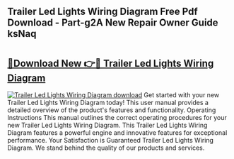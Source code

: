 ## Trailer Led Lights Wiring Diagram Free Pdf Download - Part-g2A New Repair Owner Guide ksNaq

# <h2><a href="http://dfp1qgj.blite.top/?on=Trailer+Led+Lights+Wiring+Diagram">🔗Download New 👉🔴 Trailer Led Lights Wiring Diagram</a></h2>

[![Trailer Led Lights Wiring Diagram download](https://i.imgur.com/lujVjoI.png)](http://dfp1qgj.blite.top/?on=Trailer+Led+Lights+Wiring+Diagram)
Get started with your new Trailer Led Lights Wiring Diagram today! This user manual provides a detailed overview of the product's features and functionality. Operating Instructions This manual outlines the correct operating procedures for your new Trailer Led Lights Wiring Diagram. This Trailer Led Lights Wiring Diagram features a powerful engine and innovative features for exceptional performance. Your Satisfaction is Guaranteed Trailer Led Lights Wiring Diagram. We stand behind the quality of our products and services.
